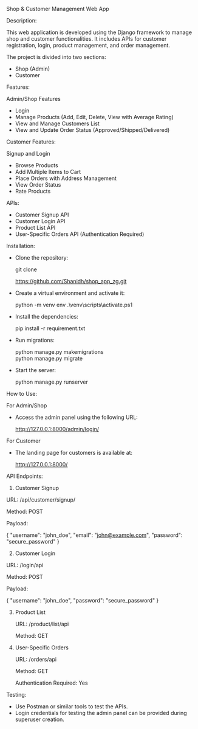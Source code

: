 Shop & Customer Management Web App

Description:

This web application is developed using the Django framework to manage shop and customer functionalities. It includes APIs for customer registration, login, product management, and order management.

The project is divided into two sections:

- Shop (Admin)
- Customer


Features:

Admin/Shop Features

- Login
- Manage Products (Add, Edit, Delete, View with Average Rating)
- View and Manage Customers List
- View and Update Order Status (Approved/Shipped/Delivered)


Customer Features:

Signup and Login

- Browse Products
- Add Multiple Items to Cart
- Place Orders with Address Management
- View Order Status
- Rate Products


APIs:

- Customer Signup API
- Customer Login API
- Product List API
- User-Specific Orders API (Authentication Required)

Installation:

- Clone the repository:

  git clone

  https://github.com/Shanidh/shop_app_zg.git

- Create a virtual environment and activate it:

  python -m venv env
  .\venv\scripts\activate.ps1

- Install the dependencies:

  pip install -r requirement.txt   
  
- Run migrations:

  python manage.py makemigrations  
  python manage.py migrate

- Start the server:

  python manage.py runserver


How to Use:

For Admin/Shop

- Access the admin panel using the following URL:

  http://127.0.0.1:8000/admin/login/  

For Customer

- The landing page for customers is available at:

  http://127.0.0.1:8000/


API Endpoints:

1. Customer Signup

  URL: /api/customer/signup/
  
  Method: POST
  
  Payload:

  {
    "username": "john_doe",
    "email": "john@example.com",
    "password": "secure_password"
  }

2. Customer Login

  URL: /login/api

  Method: POST

  Payload:

  {
    "username": "john_doe",
    "password": "secure_password"
  }


 3. Product List
    
    URL: /product/list/api
    
    Method: GET
    
 4. User-Specific Orders
    
    URL: /orders/api
    
    Method: GET
    
    Authentication Required: Yes


Testing:

- Use Postman or similar tools to test the APIs.
- Login credentials for testing the admin panel can be provided during superuser creation.
    
